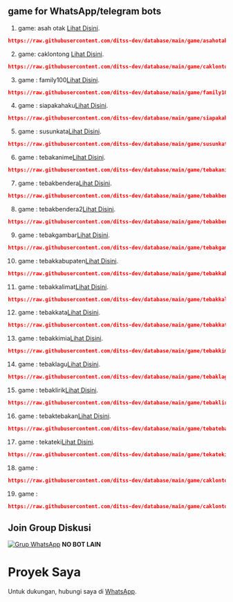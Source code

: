 ## game for WhatsApp/telegram bots

1. game: asah otak [Lihat Disini](https://raw.githubusercontent.com/ditss-dev/database/main/game/asahotak.json).
```json
https://raw.githubusercontent.com/ditss-dev/database/main/game/asahotak.json
```
2. game: caklontong [Lihat Disini](https://wa.me/6281513607731?text=Saya%20ingin%20bertanya%20tentang%20proyek%20GitHub%20Anda).
```json
https://raw.githubusercontent.com/ditss-dev/database/main/game/caklontong.json
```
3. game : family100[Lihat Disini](https://wa.me/6281513607731?text=Saya%20ingin%20bertanya%20tentang%20proyek%20GitHub%20Anda).
```json
https://raw.githubusercontent.com/ditss-dev/database/main/game/family100.json
```
4. game : siapakahaku[Lihat Disini](https://wa.me/6281513607731?text=Saya%20ingin%20bertanya%20tentang%20proyek%20GitHub%20Anda).
```json
https://raw.githubusercontent.com/ditss-dev/database/main/game/siapakahaku.json
```
5. game : susunkata[Lihat Disini](https://wa.me/6281513607731?text=Saya%20ingin%20bertanya%20tentang%20proyek%20GitHub%20Anda).
```json
https://raw.githubusercontent.com/ditss-dev/database/main/game/susunkata.json
```
6. game : tebakanime[Lihat Disini](https://wa.me/6281513607731?text=Saya%20ingin%20bertanya%20tentang%20proyek%20GitHub%20Anda).
```json
https://raw.githubusercontent.com/ditss-dev/database/main/game/tebakanime.json
```
7. game : tebakbendera[Lihat Disini](https://wa.me/6281513607731?text=Saya%20ingin%20bertanya%20tentang%20proyek%20GitHub%20Anda).
```json
https://raw.githubusercontent.com/ditss-dev/database/main/game/tebakbendera.json
```
8. game : tebakbendera2[Lihat Disini](https://wa.me/6281513607731?text=Saya%20ingin%20bertanya%20tentang%20proyek%20GitHub%20Anda).
```json
https://raw.githubusercontent.com/ditss-dev/database/main/game/tebakbendera2.json
```
9. game : tebakgambar[Lihat Disini](https://wa.me/6281513607731?text=Saya%20ingin%20bertanya%20tentang%20proyek%20GitHub%20Anda).
```json
https://raw.githubusercontent.com/ditss-dev/database/main/game/tebakgambar.json
```
10. game : tebakkabupaten[Lihat Disini](https://wa.me/6281513607731?text=Saya%20ingin%20bertanya%20tentang%20proyek%20GitHub%20Anda).
```json
https://raw.githubusercontent.com/ditss-dev/database/main/game/tebakkabupaten.json
```
11. game : tebakkalimat[Lihat Disini](https://wa.me/6281513607731?text=Saya%20ingin%20bertanya%20tentang%20proyek%20GitHub%20Anda).
```json
https://raw.githubusercontent.com/ditss-dev/database/main/game/tebakkalimat.json
```
12. game : tebakkata[Lihat Disini](https://wa.me/6281513607731?text=Saya%20ingin%20bertanya%20tentang%20proyek%20GitHub%20Anda).
```json
https://raw.githubusercontent.com/ditss-dev/database/main/game/tebakkata.json
```
13. game : tebakkimia[Lihat Disini](https://wa.me/6281513607731?text=Saya%20ingin%20bertanya%20tentang%20proyek%20GitHub%20Anda).
```json
https://raw.githubusercontent.com/ditss-dev/database/main/game/tebakkimia.json
```
14. game : tebaklagu[Lihat Disini](https://wa.me/6281513607731?text=Saya%20ingin%20bertanya%20tentang%20proyek%20GitHub%20Anda).
```json
https://raw.githubusercontent.com/ditss-dev/database/main/game/tebaklagu.json
```
15. game : tebaklirik[Lihat Disini](https://wa.me/6281513607731?text=Saya%20ingin%20bertanya%20tentang%20proyek%20GitHub%20Anda).
```json
https://raw.githubusercontent.com/ditss-dev/database/main/game/tebaklirik.json
```
16. game : tebaktebakan[Lihat Disini](https://wa.me/6281513607731?text=Saya%20ingin%20bertanya%20tentang%20proyek%20GitHub%20Anda).
```json
https://raw.githubusercontent.com/ditss-dev/database/main/game/tebatebakan.json
```
17. game : tekateki[Lihat Disini](https://wa.me/6281513607731?text=Saya%20ingin%20bertanya%20tentang%20proyek%20GitHub%20Anda).
```json
https://raw.githubusercontent.com/ditss-dev/database/main/game/tekateki.json
```
18. game :
```json
https://raw.githubusercontent.com/ditss-dev/database/main/game/caklontong.json
```
19. game :
```json
https://raw.githubusercontent.com/ditss-dev/database/main/game/caklontong.json
```

## Join Group Diskusi
[![Grup WhatsApp](https://img.shields.io/badge/WhatsApp%20Group-25D366?style=for-the-badge&logo=whatsapp&logoColor=white)](https://chat.whatsapp.com/IEGSv0bv5gC2etNuXJajd0) 
 **NO BOT LAIN**

# Proyek Saya
Untuk dukungan, hubungi saya di [WhatsApp](https://wa.me/6281513607731?text=saya%20ingin%20bertanya%20tentang%20proyek%20GitHub%20Anda).


